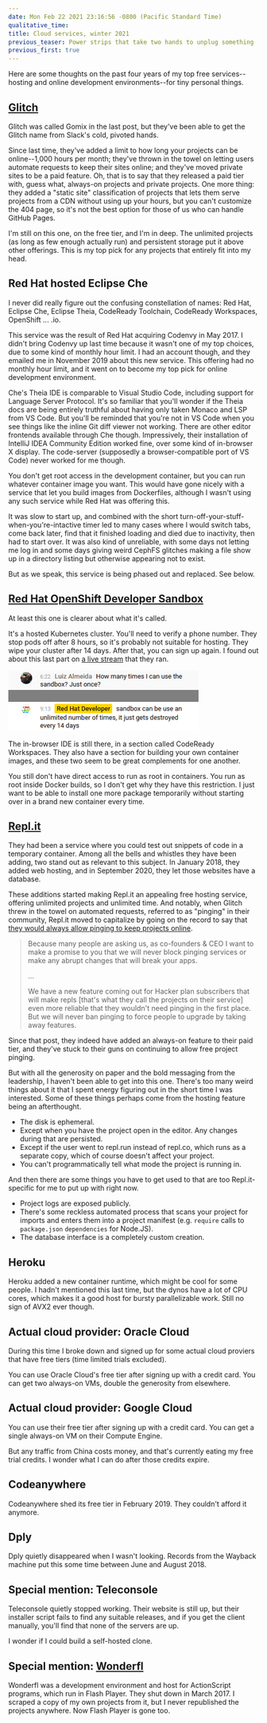 ```yaml
---
date: Mon Feb 22 2021 23:16:56 -0800 (Pacific Standard Time)
qualitative_time: 
title: Cloud services, winter 2021
previous_teaser: Power strips that take two hands to unplug something
previous_first: true
---
```

Here are some thoughts on the past four years of my top free services--hosting and online development environments--for tiny personal things.

## [Glitch](https://glitch.com/)
Glitch was called Gomix in the last post, but they've been able to get the Glitch name from Slack's cold, pivoted hands.

Since last time, they've added a limit to how long your projects can be online--1,000 hours per month;
they've thrown in the towel on letting users automate requests to keep their sites online; and
they've moved private sites to be a paid feature.
Oh, that is to say that they released a paid tier with, guess what, always-on projects and private projects.
One more thing: they added a "static site" classification of projects that lets them serve projects from a CDN without using up your hours, but you can't customize the 404 page, so it's not the best option for those of us who can handle GitHub Pages.

I'm still on this one, on the free tier, and I'm in deep.
The unlimited projects (as long as few enough actually run) and persistent storage put it above other offerings.
This is my top pick for any projects that entirely fit into my head.

## Red Hat hosted Eclipse Che
I never did really figure out the confusing constellation of names: Red Hat, Eclipse Che, Eclipse Theia, CodeReady Toolchain, CodeReady Workspaces, OpenShift ... .io.

This service was the result of Red Hat acquiring Codenvy in May 2017.
I didn't bring Codenvy up last time because it wasn't one of my top choices, due to some kind of monthly hour limit.
I had an account though, and they emailed me in November 2019 about this new service.
This offering had no monthly hour limit, and it went on to become my top pick for online development environment.

Che's Theia IDE is comparable to Visual Studio Code, including support for Language Server Protocol.
It's so familiar that you'll wonder if the Theia docs are being entirely truthful about having only taken Monaco and LSP from VS Code.
But you'll be reminded that you're not in VS Code when you see things like the inline Git diff viewer not working.
There are other editor frontends available through Che though.
Impressively, their installation of IntelliJ IDEA Community Edition worked fine, over some kind of in-browser X display.
The code-server (supposedly a browser-compatible port of VS Code) never worked for me though.

You don't get root access in the development container, but you can run whatever container image you want.
This would have gone nicely with a service that let you build images from Dockerfiles, although I wasn't using any such service while Red Hat was offering this.

It was slow to start up, and combined with the short turn-off-your-stuff-when-you're-intactive timer led to many cases where I would switch tabs, come back later, find that it finished loading and died due to inactivity, then had to start over.
It was also kind of unreliable, with some days not letting me log in and some days giving weird CephFS glitches making a file show up in a directory listing but otherwise appearing not to exist.

But as we speak, this service is being phased out and replaced.
See below.

## [Red Hat OpenShift Developer Sandbox](https://developers.redhat.com/developer-sandbox)
At least this one is clearer about what it's called.

It's a hosted Kubernetes cluster.
You'll need to verify a phone number.
They stop pods off after 8 hours, so it's probably not suitable for hosting.
They wipe your cluster after 14 days.
After that, you can sign up again.
I found out about this last part on [a live stream](https://youtu.be/oDqw8aBGDD8?t=561) that they ran.

![Luiz Almeida: How many times I can use the sandbox? Just once? / Red Hat Developer: sandbox can be use an unlimited number of times, it just gets destroyed every 14 days](/assets/2021/cloud-services-chat.png)

The in-browser IDE is still there, in a section called CodeReady Workspaces.
They also have a section for building your own container images, and these two seem to be great complements for one another.

You still don't have direct access to run as root in containers.
You run as root inside Docker builds, so I don't get why they have this restriction.
I just want to be able to install one more package temporarily without starting over in a brand new container every time.

## [Repl.it](https://repl.it/site/pricing)
They had been a service where you could test out snippets of code in a temporary container.
Among all the bells and whistles they have been adding, two stand out as relevant to this subject.
In January 2018, they added web hosting, and in September 2020, they let those websites have a database.

These additions started making Repl.it an appealing free hosting service, offering unlimited projects and unlimited time.
And notably, when Glitch threw in the towel on automated requests, referred to as "pinging" in their community, Repl.it moved to capitalize by going on the record to say that [they would always allow pinging to keep projects online](https://blog.repl.it/glitch).

> Because many people are asking us, as co-founders & CEO I want to make a promise to you that we will never block pinging services or make any abrupt changes that will break your apps.
>
> ...
>
> We have a new feature coming out for Hacker plan subscribers that will make repls [that's what they call the projects on their service] even more reliable that they wouldn't need pinging in the first place.
> But we will never ban pinging to force people to upgrade by taking away features.

Since that post, they indeed have added an always-on feature to their paid tier, and they've stuck to their guns on continuing to allow free project pinging.

But with all the generosity on paper and the bold messaging from the leadership, I haven't been able to get into this one.
There's too many weird things about it that I spent energy figuring out in the short time I was interested.
Some of these things perhaps come from the hosting feature being an afterthought.

- The disk is ephemeral.
- Except when you have the project open in the editor.
  Any changes during that are persisted.
- Except if the user went to repl.run instead of repl.co, which runs as a separate copy, which of course doesn't affect your project.
- You can't programmatically tell what mode the project is running in.

And then there are some things you have to get used to that are too Repl.it-specific for me to put up with right now.

- Project logs are exposed publicly.
- There's some reckless automated process that scans your project for imports and enters them into a project manifest (e.g. `require` calls to `package.json` `dependencies` for Node.JS).
- The database interface is a completely custom creation.

## Heroku
Heroku added a new container runtime, which might be cool for some people.
I hadn't mentioned this last time, but the dynos have a lot of CPU cores, which makes it a good host for bursty parallelizable work.
Still no sign of AVX2 ever though.

## Actual cloud provider: Oracle Cloud
During this time I broke down and signed up for some actual cloud proviers that have free tiers (time limited trials excluded).

You can use Oracle Cloud's free tier after signing up with a credit card.
You can get two always-on VMs, double the generosity from elsewhere.

## Actual cloud provider: Google Cloud
You can use their free tier after signing up with a credit card.
You can get a single always-on VM on their Compute Engine.

But any traffic from China costs money, and that's currently eating my free trial credits.
I wonder what I can do after those credits expire.

## Codeanywhere
Codeanywhere shed its free tier in February 2019.
They couldn't afford it anymore.

## Dply
Dply quietly disappeared when I wasn't looking.
Records from the Wayback machine put this some time between June and August 2018.

## Special mention: Teleconsole
Teleconsole quietly stopped working.
Their website is still up, but their installer script fails to find any suitable releases, and if you get the client manually, you'll find that none of the servers are up.

I wonder if I could build a self-hosted clone.

## Special mention: [Wonderfl](https://www.kayac.com/en/service/other/785)
Wonderfl was a development environment and host for ActionScript programs, which run in Flash Player.
They shut down in March 2017.
I scraped a copy of my own projects from it, but I never republished the projects anywhere.
Now Flash Player is gone too.
